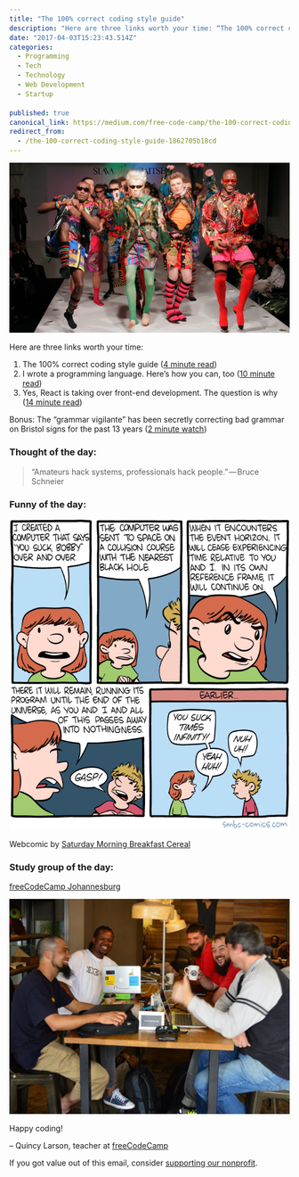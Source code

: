 ```yaml
---
title: "The 100% correct coding style guide"
description: "Here are three links worth your time: “The 100% correct coding style guide” is published by Quincy Larson in freeCodeCamp.org"
date: "2017-04-03T15:23:43.514Z"
categories: 
  - Programming
  - Tech
  - Technology
  - Web Development
  - Startup

published: true
canonical_link: https://medium.com/free-code-camp/the-100-correct-coding-style-guide-1862705b18cd
redirect_from:
  - /the-100-correct-coding-style-guide-1862705b18cd
---
```


![](./asset-1.jpeg)

Here are three links worth your time:

1.  The 100% correct coding style guide ([4 minute read](http://bit.ly/2otwNBU))
2.  I wrote a programming language. Here’s how you can, too ([10 minute read](http://bit.ly/2o2bzKG))
3.  Yes, React is taking over front-end development. The question is why ([14 minute read](http://bit.ly/2n4g9J7))

Bonus: The “grammar vigilante” has been secretly correcting bad grammar on Bristol signs for the past 13 years ([2 minute watch](http://bbc.in/2oBvcav))

### Thought of the day:

> “Amateurs hack systems, professionals hack people.” — Bruce Schneier

### Funny of the day:

![](./asset-2.png)

Webcomic by [Saturday Morning Breakfast Cereal](http://bit.ly/2nP6za7)

### Study group of the day:

[freeCodeCamp Johannesburg](http://bit.ly/2opU0Fy)

![](./asset-3.jpeg)

Happy coding!

– Quincy Larson, teacher at [freeCodeCamp](http://bit.ly/2j7Q1dN)

If you got value out of this email, consider [supporting our nonprofit](http://bit.ly/donate-to-fcc).
